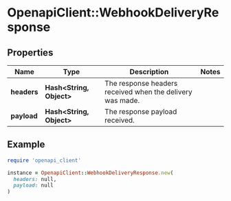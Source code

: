 # OpenapiClient::WebhookDeliveryResponse

## Properties

| Name | Type | Description | Notes |
| ---- | ---- | ----------- | ----- |
| **headers** | **Hash&lt;String, Object&gt;** | The response headers received when the delivery was made. |  |
| **payload** | **Hash&lt;String, Object&gt;** | The response payload received. |  |

## Example

```ruby
require 'openapi_client'

instance = OpenapiClient::WebhookDeliveryResponse.new(
  headers: null,
  payload: null
)
```

